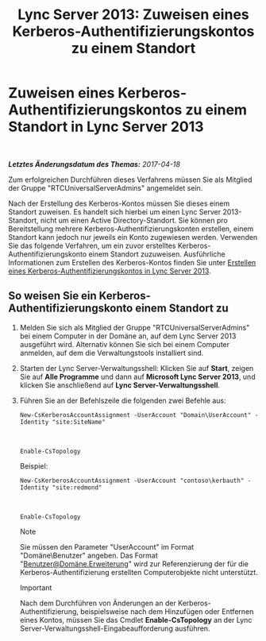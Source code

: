 ﻿---
title: 'Lync Server 2013: Zuweisen eines Kerberos-Authentifizierungskontos zu einem Standort'
TOCTitle: Zuweisen eines Kerberos-Authentifizierungskontos zu einem Standort
ms:assetid: 3d9c587c-c8b8-4f81-8ed9-1458a31fc292
ms:mtpsurl: https://technet.microsoft.com/de-de/library/Gg425901(v=OCS.15)
ms:contentKeyID: 49293763
ms.date: 04/18/2017
mtps_version: v=OCS.15
ms.translationtype: HT
---

# Zuweisen eines Kerberos-Authentifizierungskontos zu einem Standort in Lync Server 2013

 

_**Letztes Änderungsdatum des Themas:** 2017-04-18_

Zum erfolgreichen Durchführen dieses Verfahrens müssen Sie als Mitglied der Gruppe "RTCUniversalServerAdmins" angemeldet sein.

Nach der Erstellung des Kerberos-Kontos müssen Sie dieses einem Standort zuweisen. Es handelt sich hierbei um einen Lync Server 2013-Standort, nicht um einen Active Directory-Standort. Sie können pro Bereitstellung mehrere Kerberos-Authentifizierungskonten erstellen, einem Standort kann jedoch nur jeweils ein Konto zugewiesen werden. Verwenden Sie das folgende Verfahren, um ein zuvor erstelltes Kerberos-Authentifizierungskonto einem Standort zuzuweisen. Ausführliche Informationen zum Erstellen des Kerberos-Kontos finden Sie unter [Erstellen eines Kerberos-Authentifizierungskontos in Lync Server 2013](lync-server-2013-create-a-kerberos-authentication-account.md).

## So weisen Sie ein Kerberos-Authentifizierungskonto einem Standort zu

1.  Melden Sie sich als Mitglied der Gruppe "RTCUniversalServerAdmins" bei einem Computer in der Domäne an, auf dem Lync Server 2013 ausgeführt wird. Alternativ können Sie sich bei einem Computer anmelden, auf dem die Verwaltungstools installiert sind.

2.  Starten der Lync Server-Verwaltungsshell: Klicken Sie auf **Start**, zeigen Sie auf **Alle Programme** und dann auf **Microsoft Lync Server 2013**, und klicken Sie anschließend auf **Lync Server-Verwaltungsshell**.

3.  Führen Sie an der Befehlszeile die folgenden zwei Befehle aus:
    
        New-CsKerberosAccountAssignment -UserAccount "Domain\UserAccount" -Identity "site:SiteName"
        
       &nbsp;
    
        Enable-CsTopology
    
    Beispiel:
    
        New-CsKerberosAccountAssignment -UserAccount "contoso\kerbauth" -Identity "site:redmond"

       &nbsp;
    
        Enable-CsTopology
    

    > [!NOTE]
    > Sie müssen den Parameter "UserAccount" im Format "Domäne\Benutzer" angeben. Das Format "Benutzer@Domäne.Erweiterung" wird zur Referenzierung der für die Kerberos-Authentifizierung erstellten Computerobjekte nicht unterstützt.

    

    > [!IMPORTANT]
    > Nach dem Durchführen von Änderungen an der Kerberos-Authentifizierung, beispielsweise nach dem Hinzufügen oder Entfernen eines Kontos, müssen Sie das Cmdlet <STRONG>Enable-CsTopology</STRONG> an der Lync Server-Verwaltungsshell-Eingabeaufforderung ausführen.


